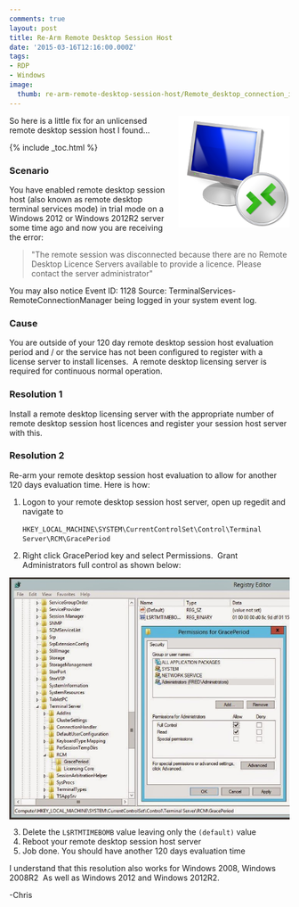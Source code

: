```yaml
---
comments: true
layout: post
title: Re-Arm Remote Desktop Session Host
date: '2015-03-16T12:16:00.000Z'
tags:
- RDP
- Windows
image:
  thumb: re-arm-remote-desktop-session-host/Remote_desktop_connection_icon.png
---
```

<img style="float: right; margin: 0px 0px 10px 10px;" alt="RDP" src="/images/re-arm-remote-desktop-session-host/Remote_desktop_connection_icon.png">
So here is a little fix for an unlicensed remote desktop session host I found...

{% include _toc.html %}

### Scenario

You have enabled remote desktop session host (also known as remote desktop terminal services mode) in trial mode on a Windows 2012 or Windows 2012R2 server some time ago and now you are receiving the error:  

>"The remote session was disconnected because there are no Remote Desktop Licence Servers available to provide a licence. Please contact the server administrator"

You may also notice Event ID: 1128 Source: TerminalServices-RemoteConnectionManager being logged in your system event log.  

### Cause

You are outside of your 120 day remote desktop session host evaluation period and / or the service has not been configured to register with a license server to install licenses.  A remote desktop licensing server is required for continuous normal operation.  

### Resolution 1

Install a remote desktop licensing server with the appropriate number of remote desktop session host licences and register your session host server with this.  

### Resolution 2

Re-arm your remote desktop session host evaluation to allow for another 120 days evaluation time. Here is how:  

1. Logon to your remote desktop session host server, open up regedit and navigate to

   `HKEY_LOCAL_MACHINE\SYSTEM\CurrentControlSet\Control\Terminal Server\RCM\GracePeriod`

2. Right click GracePeriod key and select Permissions.  Grant Administrators full control as shown below: 

<img style="display: block; margin-left: auto; margin-right: auto;" alt="Wiring Mess 1" src="/images/re-arm-remote-desktop-session-host/gp.jpg">

3. Delete the `L$RTMTIMEBOMB` value leaving only the `(default)` value
4. Reboot your remote desktop session host server
5. Job done. You should have another 120 days evaluation time 

I understand that this resolution also works for Windows 2008, Windows 2008R2  As well as Windows 2012 and Windows 2012R2.  

-Chris
